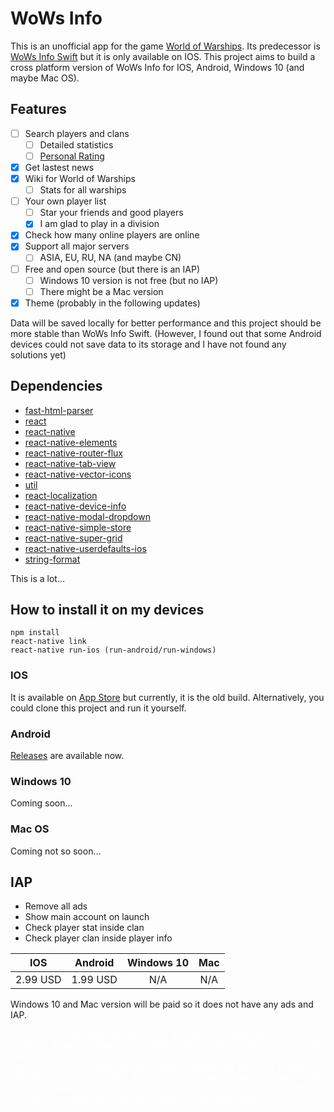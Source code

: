 # WoWs Info
This is an unofficial app for the game [World of Warships](https://worldofwarships.com/). Its predecessor is [WoWs Info Swift](https://github.com/HenryQuan/WoWs_Info_Swift) but it is only available on IOS. This project aims to build a cross platform version of WoWs Info for IOS, Android, Windows 10 (and maybe Mac OS).

## Features
* [ ] Search players and clans
  - [ ] Detailed statistics
  - [ ] [Personal Rating](https://wows-numbers.com/personal/rating)
* [x] Get lastest news
* [x] Wiki for World of Warships
  - [ ] Stats for all warships
* [ ] Your own player list
  - [ ] Star your friends and good players
  - [x] I am glad to play in a division
* [x] Check how many online players are online
* [x] Support all major servers
  - [ ] ASIA, EU, RU, NA (and maybe CN)
* [ ] Free and open source (but there is an IAP)
  - [ ] Windows 10 version is not free (but no IAP)
  - [ ] There might be a Mac version
* [x] Theme (probably in the following updates)

Data will be saved locally for better performance and this project should be more stable than WoWs Info Swift. (However, I found out that some Android devices could not save data to its storage and I have not found any solutions yet)

## Dependencies
* [fast-html-parser](https://github.com/ashi009/node-fast-html-parser)
* [react](https://github.com/facebook/react)
* [react-native](https://github.com/facebook/react-native)
* [react-native-elements](https://github.com/react-native-training/react-native-elements)
* [react-native-router-flux](https://github.com/aksonov/react-native-router-flux)
* [react-native-tab-view](https://github.com/react-native-community/react-native-tab-view)
* [react-native-vector-icons](https://github.com/oblador/react-native-vector-icons)
* [util](https://github.com/expo/react-native-util)
* [react-localization](https://github.com/stefalda/react-localization)
* [react-native-device-info](https://github.com/rebeccahughes/react-native-device-info)
* [react-native-modal-dropdown](https://github.com/sohobloo/react-native-modal-dropdown)
* [react-native-simple-store](https://github.com/jasonmerino/react-native-simple-store)
* [react-native-super-grid](https://github.com/saleel/react-native-super-grid)
* [react-native-userdefaults-ios](https://github.com/dsibiski/react-native-userdefaults-ios)
* [string-format](https://github.com/davidchambers/string-format)

This is a lot...

## How to install it on my devices
~~~~
npm install
react-native link
react-native run-ios (run-android/run-windows)
~~~~
### IOS
It is available on [App Store]() but currently, it is the old build. Alternatively, you could clone this project and run it yourself.
### Android
[Releases](https://github.com/HenryQuan/React-Native-WoWs-Info/releases) are available now.
### Windows 10
Coming soon...
### Mac OS
Coming not so soon...

## IAP
- Remove all ads
- Show main account on launch
- Check player stat inside clan
- Check player clan inside player info

|  IOS | Android | Windows 10 | Mac |
|:----:|:-------:|:----------:|:----:|
| 2.99 USD |   1.99 USD |     N/A  | N/A |

Windows 10 and Mac version will be paid so it does not have any ads and IAP.

<p style="color:white">I used to love this game so much and I decided to do something for it. However, things are changing so rapidly. This is still a good game but it still has serious problems as a 2-year-old game. At least for me, nerf a ship heavily is the worst decision ever. I started playing this game for a single ship and you nerfed it... Why do I still need to love this game? Japanese DD is just not balanced. I am waiting for it, World of Warships. I still believe in you and that's why I am making this app. Please understand 2017.12.17</p>